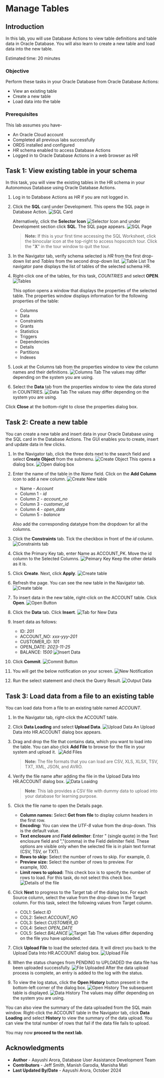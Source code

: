 ﻿# Manage Tables

## Introduction

In this lab, you will use Database Actions to view table definitions and table data in Oracle Database. You will also learn to create a new table and load data into the new table.

Estimated time: 20 minutes

### Objective

Perform these tasks in your Oracle Database from Oracle Database Actions:

-   View an existing table
-   Create a new table
-   Load data into the table

### Prerequisites

This lab assumes you have-

-   An Oracle Cloud account
-   Completed all previous labs successfully
-   ORDS installed and configured
-   *HR* schema enabled to access Database Actions
-   Logged in to Oracle Database Actions in a web browser as *HR*

## Task 1: View existing table in your schema

In this task, you will view the existing tables in the HR schema in your Autonomous Database using Oracle Database Actions.

1.  Log in to Database Actions as *HR* if you are not logged in.

2.  Click the **SQL** card under Development. This opens the SQL page in Database Action.
    ![SQL Card](../manage-tables/images/new-launchpad.png)
    
    Alternatively, click the **Selector Icon** ![Selector Icon](../manage-tables/images/selector-icon.png) and under Development section click **SQL**. The SQL page appears. ![SQL Page](../manage-tables/images/sql-page.png)
    
    > **Note:** If this is your first time accessing the SQL Worksheet, click the binocular icon at the top-right to access hopscotch tour. Click the "**X**" in the tour window to quit the tour.

3.  In the Navigator tab, verify schema selected is *HR* from the first drop-down list and *Tables* from the second drop-down list.
    ![Table List](../manage-tables/images/table-list.png)
    The navigator pane displays the list of tables of the selected schema HR.

4.  Right-click one of the tables, for this task, *COUNTRIES* and select **OPEN**.
    ![Tables](../manage-tables/images/open-table.png)
    
    This option opens a window that displays the properties of the selected table. The properties window displays information for the following properties of the table:

    -   Columns
    -   Data
    -   Constraints
    -   Grants
    -   Statistics
    -   Triggers
    -   Dependencies
    -   Details
    -   Partitions
    -   Indexes

5.  Look at the Columns tab from the properties window to view the column names and their definitions.
    ![Columns Tab](../manage-tables/images/columns-tab.png)
    The values may differ depending on the system you are using.

6. Select the **Data** tab from the properties window to view the data stored in COUNTRIES.
  ![Data Tab](../manage-tables/images/data-tab.png)
  The values may differ depending on the system you are using.

Click **Close** at the bottom-right to close the properties dialog box.

## Task 2: Create a new table

You can create a new table and insert data in your Oracle Database using the SQL card in the Database Actions. The GUI enables you to create, insert and update data in few clicks.

1.  In the Navigator tab, click the three dots next to the search field and select **Create Object** from the submenu.
    ![Create Object](../manage-tables/images/create-object.png)
    This opens a dialog  box.
    ![Open dialog box](../manage-tables/images/open-object.png)

2.  Enter the name of the table in the *Name* field. Click on the **Add Column** icon to add a new column.
    ![Create New table](../manage-tables/images/new-table.png)

    - Name - *Account*
    - Column 1 - *id*
    - Column 2 - *account_no*
    - Column 3 - *customer_id*
    - Column 4 - *open_date*
    - Column 5 - *balance*
    
    Also add the corresponding datatype from the dropdown for all the columns.

3.  Click the **Constraints** tab. Tick the checkbox in front of the *id* column.
    ![Constraints tab](../manage-tables/images/constraints-tab.png)

4.  Click the Primary Key tab, enter Name as ACCOUNT_PK. Move the id column to the Selected Columns.
    ![Peimary Key](../manage-tables/images/primary-key.png)
    Keep the other details as it is.

5.  Click **Create**. Next, click **Apply**.
    ![Create table](../manage-tables/images/create-table.png)

6.  Refresh the page. You can see the new table in the Navigator tab.
    ![Create table](../manage-tables/images/new-table-created.png)

7.  To insert data in the new table, right-click on the ACCOUNT table. Click **Open**.
    ![Open Button](../manage-tables/images/open-button.png)

8.  Click the **Data** tab. Click **Insert**.
    ![Tab for New Data](../manage-tables/images/new-data-tab.png)

9.  Insert data as follows:

    - ID: *201*
    - ACCOUNT_NO: *xxx-yyy-201*
    - CUSTOMER_ID: *101*
    - OPEN_DATE: *2023-11-25*
    - BALANCE: *1500*
    ![Insert Data](../manage-tables/images/insert-data.png)

10. Click **Commit**.
    ![Commit Button](../manage-tables/images/commit-button.png)

11. You will get the below notification on your screen.
    ![New Notification](../manage-tables/images/notification.png)

12. Run the select statement and check the Query Result.
    ![Output Data](../manage-tables/images/output.png)

## Task 3: Load data from a file to an existing table

You can load data from a file to an existing table named *ACCOUNT*.

1.  In the Navigator tab, right-click the ACCOUNT table.

2.  Click **Data Loading** and select **Upload Data**.
    ![Upload Data](../manage-tables/images/upload-data.png)
    An Upload Data into HR.ACCOUNT dialog box appears.

3.  Drag and drop the file that contains data, which you want to load into the table. You can also click **Add File** to browse for the file in your system and upload it. 
    ![Add Files](../manage-tables/images/add-files.png)
    
    > **Note:** The file formats that you can load are CSV, XLS, XLSX, TSV, TXT, XML, JSON, and AVRO. 

4.  Verify the file name after adding the file in the Upload Data Into HR.ACCOUNT dialog box.
    ![Data Loaidng](../manage-tables/images/data-loading.png)

    > **Note**: This lab provides a CSV file with dummy data to upload into your database for learning purpose.

5.  Click the file name to open the Details page.
    -   **Column names:** Select **Get from file** to display column headers in the first row.
    -   **Encoding:** You can view the *UTF-8* value from the drop-down. This is the default value. 
    -   **Text enclosure** and **Field delimiter**: Enter " (single quote) in the Text enclosure field and ","(comma) in the Field delimiter field. These options are visible only when the selected file is in plain text format (CSV, TSV, or TXT).
    -   **Rows to skip:** Select the number of rows to skip. For example, *0*.
    -   **Preview size:** Select the number of rows to preview. For example, *100*.
    -   **Limit rows to upload:** This check box is to specify the number of rows to load. For this task, do not select this check box.
        ![Details of the file](../manage-tables/images/details.png)

6.  Click **Next** to progress to the Target tab of the dialog box. For each Source column, select the value from the drop-down in the Target column.
    For this task, select the following values from Target column.
    -   COL1: Select *ID*
    -   COL2: Select *ACCOUNT_NO*
    -   COL3: Select *CUSTOMER_ID*
    -   COL4: Select *OPEN_DATE*
    -   COL5: Select *BALANCE*
    ![Target Tab](../manage-tables/images/target-tab.png)
    The values differ depending on the file you have uploaded.

7.  Click **Upload File** to load the selected data. It will direct you back to the Upload Data Into HR.ACCOUNT dialog box.
    ![Upload File](../manage-tables/images/upload-file.png)

8.  When the status changes from PENDING to UPLOADED the data file has been uploaded successfully.
    ![File Uploaded](../manage-tables/images/uploaded.png)
    After the data upload process is complete, an entry is added to the log with the status.

9.  To view the log status, click the **Open History** button present in the bottom-left corner of the dialog box.
    ![Open History](../manage-tables/images/open-history.png)
    The subsequent table is displayed.
    ![Data History](../manage-tables/images/data-history.png)
    The values may differ depending on the system you are using.

You can also view the summary of the data uploaded from the SQL main window. Right-click the ACCOUNT table in the Navigator tab, click **Data Loading** and select **History** to view the summary of the data upload. You can view the total number of rows that fail if the data file fails to upload.

You may now **proceed to the next lab**.

## Acknowledgments

- **Author** - Aayushi Arora, Database User Assistance Development Team
- **Contributors** - Jeff Smith, Manish Garodia, Manisha Mati
- **Last Updated By/Date** - Aayushi Arora, October 2024